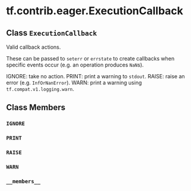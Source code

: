 <div itemscope itemtype="http://developers.google.com/ReferenceObject">
<meta itemprop="name" content="tf.contrib.eager.ExecutionCallback" />
<meta itemprop="path" content="Stable" />
<meta itemprop="property" content="IGNORE"/>
<meta itemprop="property" content="PRINT"/>
<meta itemprop="property" content="RAISE"/>
<meta itemprop="property" content="WARN"/>
<meta itemprop="property" content="__members__"/>
</div>

# tf.contrib.eager.ExecutionCallback

## Class `ExecutionCallback`



Valid callback actions.

These can be passed to `seterr` or `errstate` to create callbacks when
specific events occur (e.g. an operation produces `NaN`s).

IGNORE: take no action.
PRINT:  print a warning to `stdout`.
RAISE:  raise an error (e.g. `InfOrNanError`).
WARN:   print a warning using `tf.compat.v1.logging.warn`.

## Class Members

<h3 id="IGNORE"><code>IGNORE</code></h3>

<h3 id="PRINT"><code>PRINT</code></h3>

<h3 id="RAISE"><code>RAISE</code></h3>

<h3 id="WARN"><code>WARN</code></h3>

<h3 id="__members__"><code>__members__</code></h3>

